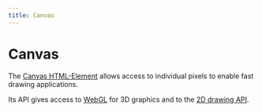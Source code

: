 ```yaml
---
title: Canvas
---
```


# Canvas

The [Canvas HTML-Element](https://developer.mozilla.org/en-US/docs/Web/HTML/Element/canvas) allows access to individual pixels to enable fast drawing applications.

Its API gives access to [WebGL](/glossary/WEBGL.md) for 3D graphics and to the [2D drawing API](https://developer.mozilla.org/en-US/docs/Web/API/CanvasRenderingContext2D).
